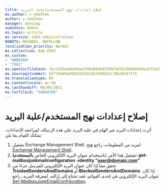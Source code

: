 ```yaml
---
title: إصلاح إعدادات نهج المستخدم/علبة البريد
ms.author: v-jmathew
author: v-jmathew
manager: dansimp
audience: Admin
ms.topic: article
ms.service: o365-administration
ROBOTS: NOINDEX, NOFOLLOW
localization_priority: Normal
ms.collection: Adm_O365
ms.custom:
- "9000760"
- "7391"
ms.openlocfilehash: fecc52bea66e0aed709a8995d2509f4432c09482459aa575d29e4c7551375211
ms.sourcegitcommit: b5f7da89a650d2915dc652449623c78be6247175
ms.translationtype: MT
ms.contentlocale: ar-SA
ms.lasthandoff: 08/05/2021
ms.locfileid: "54034705"
---
```

# <a name="fix-user-policymailbox-settings"></a>إصلاح إعدادات نهج المستخدم/علبة البريد

أثرت إعدادات البريد غير الهام في علبة البريد على هذه الرسالة. لمراجعة الإعدادات، يمكنك القيام بما يلي:

1. تشغيل Exchange Management Shell. لمزيد من المعلومات، راجع [فتح Exchange Management Shell](https://go.microsoft.com/fwlink/?linkid=2101432).
2. تشغيل هذا الأمر (باستخدام عنوان البريد الإلكتروني الخاص  **بالمستخدم): get-mailboxjunkmailconfiguration -identity "user@domain.com"**
3. تحقق مما إذا كان عنوان البريد الإلكتروني للمرسل جزءا من **TrustedSendersAndDomains** أو **BlockedSendersAndDomains**. إذا كان عنوان البريد الإلكتروني في إحدى القوائم، فقد تحتاج إلى إزالته. لمعرفة المزيد، راجع [Set-MailboxJunkEmailConfiguration](https://go.microsoft.com/fwlink/?linkid=2101047).
